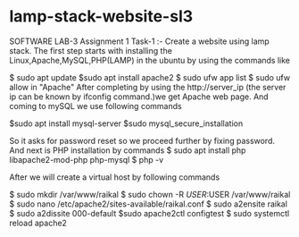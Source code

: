 # lamp-stack-website-sl3
SOFTWARE LAB-3
Assignment 1
Task-1 :- Create a website using lamp stack.
The first step starts with installing the Linux,Apache,MySQL,PHP(LAMP) in the ubuntu by using the commands like

$ sudo apt update
$sudo apt install apache2
$ sudo ufw app list
$ sudo ufw allow in "Apache"
After completing by using the http://server_ip (the server ip can be known by ifconfig command.)we get  Apache web page.
And coming to mySQL we use following commands

$sudo apt install mysql-server
$sudo mysql_secure_installation

So it asks for password reset so we proceed further by fixing password.
And next is PHP installation by commands
$ sudo apt install php libapache2-mod-php php-mysql
$ php -v

After we will create a virtual host by following commands

$ sudo mkdir /var/www/raikal
$ sudo chown -R $USER:$USER /var/www/raikal
$ sudo nano /etc/apache2/sites-available/raikal.conf
$ sudo a2ensite raikal
$ sudo a2dissite 000-default
$sudo apache2ctl configtest
$ sudo systemctl reload apache2
